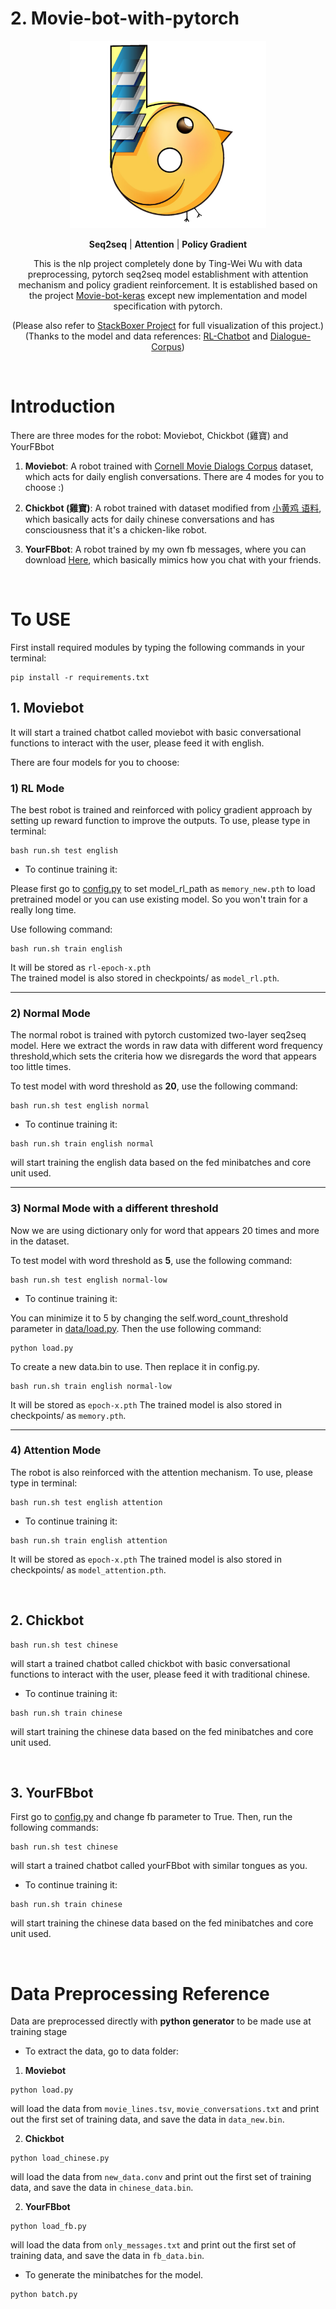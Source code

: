 <div id="part_2"></div>

# 2. Movie-bot-with-pytorch
<p align="center">
    <img src="chickbot.png" height=300px center>
</p>

<div align="center">

**Seq2seq** | **Attention** | **Policy Gradient**

This is the nlp project completely done by Ting-Wei Wu with data preprocessing, pytorch seq2seq model establishment with attention mechanism and policy gradient reinforcement.
It is established based on the project [Movie-bot-keras](https://github.com/waynewu6250/ML_DL_Projects/tree/master/3.Movie-bot-keras) except new implementation and model specification with pytorch. <br>



(Please also refer to [StackBoxer Project](https://github.com/waynewu6250/StackBoxer) for full visualization of this project.) <br>
(Thanks to the model and data references: [RL-Chatbot](https://github.com/pochih/RL-Chatbot) and [Dialogue-Corpus](https://github.com/candlewill/Dialog_Corpus))

<br>


<div align="left">

# Introduction
There are three modes for the robot: Moviebot, Chickbot (雞寶) and YourFBbot

1. **Moviebot**: A robot trained with [Cornell Movie Dialogs Corpus](https://www.cs.cornell.edu/~cristian/Cornell_Movie-Dialogs_Corpus.html) dataset, which acts for daily english conversations. There are 4 modes for you to choose :)

2. **Chickbot (雞寶)**: A robot trained with dataset modified from [小黄鸡 语料](https://github.com/fate233/dgk_lost_conv/tree/master/results), which basically acts for daily chinese conversations and has consciousness that it's a chicken-like robot.

3. **YourFBbot**: A robot trained by my own fb messages, where you can download [Here](https://www.facebook.com/help/1701730696756992), which basically mimics how you chat with your friends.

<br>


# To USE

First install required modules by typing the following commands in your terminal:
>
    pip install -r requirements.txt

## 1. **Moviebot**
It will start a trained chatbot called moviebot with basic conversational functions to interact with the user, please feed it with english. <br>

There are four models for you to choose: <br>

### **1) RL Mode**
The best robot is trained and reinforced with policy gradient approach by setting up reward function to improve the outputs. To use, please type in terminal:
>
    bash run.sh test english

* To continue training it:

Please first go to [config.py](https://github.com/waynewu6250/ML_DL_Projects/blob/master/2.Movie-bot-pytorch/config.py) to set model_rl_path as `memory_new.pth` to load pretrained model or you can use existing model. So you won't train for a really long time. <br>

Use following command:
>
    bash run.sh train english

It will be stored as `rl-epoch-x.pth` <br>
The trained model is also stored in checkpoints/ as `model_rl.pth`.

---
### **2) Normal Mode**
The normal robot is trained with pytorch customized two-layer seq2seq model. Here we extract the words in raw data with different word frequency threshold,which sets the criteria how we disregards the word that appears too little times.

To test model with word threshold as **20**, use the following command:
>
    bash run.sh test english normal

* To continue training it:
>
    bash run.sh train english normal

will start training the english data based on the fed minibatches and core unit used. <br>

---
### **3) Normal Mode with a different threshold**
Now we are using dictionary only for word that appears 20 times and more in the dataset. 

To test model with word threshold as **5**, use the following command:
>
    bash run.sh test english normal-low

* To continue training it:

You can minimize it to 5 by changing the self.word_count_threshold parameter in [data/load.py](https://github.com/waynewu6250/ML_DL_Projects/blob/master/2.Movie-bot-pytorch/data/load.py).
Then the use following command:
>   
    python load.py
To create a new data.bin to use. Then replace it in config.py.
>
    bash run.sh train english normal-low

It will be stored as `epoch-x.pth`
The trained model is also stored in checkpoints/ as `memory.pth`.

---
### **4) Attention Mode**
The robot is also reinforced with the attention mechanism. To use, please type in terminal:
>
    bash run.sh test english attention

* To continue training it:

>
    bash run.sh train english attention

It will be stored as `epoch-x.pth`
The trained model is also stored in checkpoints/ as `model_attention.pth`.

<br>


## 2. **Chickbot**
```
bash run.sh test chinese
```
will start a trained chatbot called chickbot with basic conversational functions to interact with the user, please feed it with traditional chinese.

* To continue training it:
```
bash run.sh train chinese
```
will start training the chinese data based on the fed minibatches and core unit used. <br>


<br>


## 3. **YourFBbot**

First go to [config.py](https://github.com/waynewu6250/ML_DL_Projects/blob/master/2.Movie-bot-pytorch/config.py) and change fb parameter to True. Then, run the following commands:
```
bash run.sh test chinese
```
will start a trained chatbot called yourFBbot with similar tongues as you.

* To continue training it:
```
bash run.sh train chinese
```
will start training the chinese data based on the fed minibatches and core unit used. <br>

<br>

# Data Preprocessing Reference

Data are preprocessed directly with **python generator** to be made use at training stage

- To extract the data, go to data folder: <br>
1. **Moviebot**
```
python load.py
```
will load the data from `movie_lines.tsv`, `movie_conversations.txt` and print out the first set of training data, and save the data in `data_new.bin`.

2. **Chickbot**
```
python load_chinese.py
```
will load the data from `new_data.conv` and print out the first set of training data, and save the data in `chinese_data.bin`.

2. **YourFBbot**
```
python load_fb.py
```
will load the data from `only_messages.txt` and print out the first set of training data, and save the data in `fb_data.bin`.

- To generate the minibatches for the model.
```
python batch.py
```

<br>





